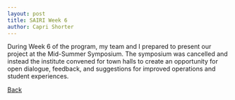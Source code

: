 ```yaml
---
layout: post
title: SAIRI Week 6
author: Capri Shorter
---
```


During Week 6 of the program, my team and I prepared to present our project at the Mid-Summer Symposium. 
The symposium was cancelled and instead the institute convened for town halls to create an opportunity
for open dialogue, feedback, and suggestions for improved operations and student experiences.

[Back](./)
